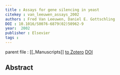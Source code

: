 ```yaml
---
title : Assays for gene silencing in yeast
citekey : van_leeuwen_assays_2002
authors : Fred Van Leeuwen, Daniel E. Gottschling
DOI : 10.1016/S0076-6879(02)50962-9
year:  2002
publisher : Elsevier
tags : 
---
```

parent file : [[_Manuscripts]]
[to Zotero](zotero://select/items/@van_leeuwen_assays_2002) [DOI](https://doi.org/10.1016/S0076-6879(02)50962-9)

Abstract
---

